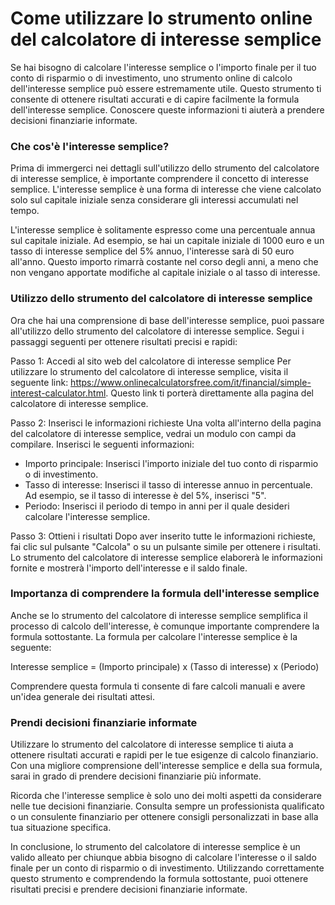 Come utilizzare lo strumento online del calcolatore di interesse semplice
=========================================================================

Se hai bisogno di calcolare l'interesse semplice o l'importo finale per il tuo conto di risparmio o di investimento, uno strumento online di calcolo dell'interesse semplice può essere estremamente utile. Questo strumento ti consente di ottenere risultati accurati e di capire facilmente la formula dell'interesse semplice. Conoscere queste informazioni ti aiuterà a prendere decisioni finanziarie informate.

### Che cos'è l'interesse semplice?

Prima di immergerci nei dettagli sull'utilizzo dello strumento del calcolatore di interesse semplice, è importante comprendere il concetto di interesse semplice. L'interesse semplice è una forma di interesse che viene calcolato solo sul capitale iniziale senza considerare gli interessi accumulati nel tempo.

L'interesse semplice è solitamente espresso come una percentuale annua sul capitale iniziale. Ad esempio, se hai un capitale iniziale di 1000 euro e un tasso di interesse semplice del 5% annuo, l'interesse sarà di 50 euro all'anno. Questo importo rimarrà costante nel corso degli anni, a meno che non vengano apportate modifiche al capitale iniziale o al tasso di interesse.

### Utilizzo dello strumento del calcolatore di interesse semplice

Ora che hai una comprensione di base dell'interesse semplice, puoi passare all'utilizzo dello strumento del calcolatore di interesse semplice. Segui i passaggi seguenti per ottenere risultati precisi e rapidi:

Passo 1: Accedi al sito web del calcolatore di interesse semplice Per utilizzare lo strumento del calcolatore di interesse semplice, visita il seguente link: <https://www.onlinecalculatorsfree.com/it/financial/simple-interest-calculator.html>. Questo link ti porterà direttamente alla pagina del calcolatore di interesse semplice.

Passo 2: Inserisci le informazioni richieste Una volta all'interno della pagina del calcolatore di interesse semplice, vedrai un modulo con campi da compilare. Inserisci le seguenti informazioni:

- Importo principale: Inserisci l'importo iniziale del tuo conto di risparmio o di investimento.
- Tasso di interesse: Inserisci il tasso di interesse annuo in percentuale. Ad esempio, se il tasso di interesse è del 5%, inserisci "5".
- Periodo: Inserisci il periodo di tempo in anni per il quale desideri calcolare l'interesse semplice.

Passo 3: Ottieni i risultati Dopo aver inserito tutte le informazioni richieste, fai clic sul pulsante "Calcola" o su un pulsante simile per ottenere i risultati. Lo strumento del calcolatore di interesse semplice elaborerà le informazioni fornite e mostrerà l'importo dell'interesse e il saldo finale.

### Importanza di comprendere la formula dell'interesse semplice

Anche se lo strumento del calcolatore di interesse semplice semplifica il processo di calcolo dell'interesse, è comunque importante comprendere la formula sottostante. La formula per calcolare l'interesse semplice è la seguente:

Interesse semplice = (Importo principale) x (Tasso di interesse) x (Periodo)

Comprendere questa formula ti consente di fare calcoli manuali e avere un'idea generale dei risultati attesi.

### Prendi decisioni finanziarie informate

Utilizzare lo strumento del calcolatore di interesse semplice ti aiuta a ottenere risultati accurati e rapidi per le tue esigenze di calcolo finanziario. Con una migliore comprensione dell'interesse semplice e della sua formula, sarai in grado di prendere decisioni finanziarie più informate.

Ricorda che l'interesse semplice è solo uno dei molti aspetti da considerare nelle tue decisioni finanziarie. Consulta sempre un professionista qualificato o un consulente finanziario per ottenere consigli personalizzati in base alla tua situazione specifica.

In conclusione, lo strumento del calcolatore di interesse semplice è un valido alleato per chiunque abbia bisogno di calcolare l'interesse o il saldo finale per un conto di risparmio o di investimento. Utilizzando correttamente questo strumento e comprendendo la formula sottostante, puoi ottenere risultati precisi e prendere decisioni finanziarie informate.